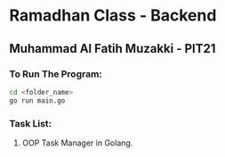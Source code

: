 # Ramadhan Class - Backend
## Muhammad Al Fatih Muzakki - PIT21

### To Run The Program: 
```bash
cd <folder_name>
go run main.go
```


### Task List:

1. OOP Task Manager in Golang.